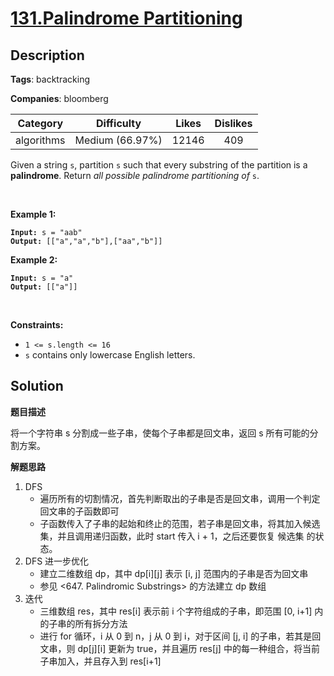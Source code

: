 # [131.Palindrome Partitioning](https://leetcode.com/problems/palindrome-partitioning/description/)

## Description

**Tags**: backtracking

**Companies**: bloomberg

| Category | Difficulty | Likes | Dislikes |
| :------: | :--------: | :---: | :------: |
| algorithms | Medium (66.97%) | 12146 | 409 |

<p>Given a string <code>s</code>, partition <code>s</code> such that every <span data-keyword="substring-nonempty">substring</span> of the partition is a <span data-keyword="palindrome-string"><strong>palindrome</strong></span>. Return <em>all possible palindrome partitioning of </em><code>s</code>.</p>
<p>&nbsp;</p>
<p><strong class="example">Example 1:</strong></p>
<pre><code><strong>Input:</strong> s = "aab"
<strong>Output:</strong> [["a","a","b"],["aa","b"]]</code></pre><p><strong class="example">Example 2:</strong></p>
<pre><code><strong>Input:</strong> s = "a"
<strong>Output:</strong> [["a"]]</code></pre>
<p>&nbsp;</p>
<p><strong>Constraints:</strong></p>
<ul>
  <li><code>1 &lt;= s.length &lt;= 16</code></li>
  <li><code>s</code> contains only lowercase English letters.</li>
</ul>

## Solution

**题目描述**

将一个字符串 s 分割成一些子串，使每个子串都是回文串，返回 s 所有可能的分割方案。

**解题思路**

1. DFS
   - 遍历所有的切割情况，首先判断取出的子串是否是回文串，调用一个判定回文串的子函数即可
   - 子函数传入了子串的起始和终止的范围，若子串是回文串，将其加入候选集，并且调用递归函数，此时 start 传入 i + 1，之后还要恢复 候选集 的状态。
2. DFS 进一步优化
   - 建立二维数组 dp，其中 dp[i][j] 表示 [i, j] 范围内的子串是否为回文串
   - 参见 <647. Palindromic Substrings> 的方法建立 dp 数组
3. 迭代
   - 三维数组 res，其中 res[i] 表示前 i 个字符组成的子串，即范围 [0, i+1] 内的子串的所有拆分方法
   - 进行 for 循环，i 从 0 到 n，j 从 0 到 i，对于区间 [j, i] 的子串，若其是回文串，则 dp[j][i] 更新为 true，并且遍历 res[j] 中的每一种组合，将当前子串加入，并且存入到 res[i+1]


